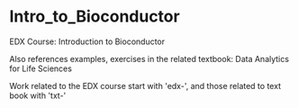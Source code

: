 # Intro_to_Bioconductor
EDX Course: Introduction to Bioconductor

Also references examples, exercises in the related textbook: Data Analytics for Life Sciences

Work related to the EDX course start with 'edx-', and those related to text book with 'txt-'
